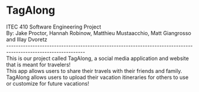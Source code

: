 # TagAlong
ITEC 410 Software Engineering Project<br/>
By: Jake Proctor, Hannah Robinow, Matthieu Mustaacchio, Matt Giangrosso and Illay Dvoretz <br />
---------------------------------------------------------------------------------------------------------------<br/>
This is our project called TagAlong, a social media application and website that is meant for travelers!<br/> 
This app allows users to share their travels with their friends and family.<br/> 
TagAlong allows users to upload their vacation itineraries for others to use or customize for future vacations!
